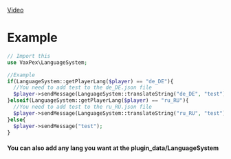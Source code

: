 <a href="https://youtu.be/Omu-hsC5ghQ">Video</a>
# Example
```php
// Import this
use VaxPex\LanguageSystem;

//Example
if(LanguageSystem::getPlayerLang($player) == "de_DE"){
  //You need to add test to the de_DE.json file
  $player->sendMessage(LanguageSystem::translateString("de_DE", "test"));
}elseif(LanguageSystem::getPlayerLang($player) == "ru_RU"){
  //You need to add test to the ru_RU.json file
  $player->sendMessage(LanguageSystem::translateString("ru_RU", "test"));
}else{
  $player->sendMessage("test");
}
```
#### You can also add any lang you want at the plugin_data/LanguageSystem

